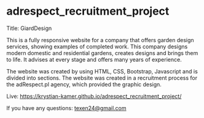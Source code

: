 # adrespect_recruitment_project

Title: GiardDesign

This is a fully responsive website for a company that offers garden design services, showing examples of completed work.
This company designs modern domestic and residential gardens,  creates designs and brings them to life. It advises at every stage and offers many years of experience.


The website was created by using HTML, CSS, Bootstrap, Javascript and is divided into sections.
The website was created in a recruitment process for the adRespect.pl agency, which provided the graphic design. 

Live:
https://krystian-kamer.github.io/adrespect_recruitment_project/

If you have any questions:
texen24@gmail.com
